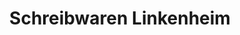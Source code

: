 ---
title: "Schreibwaren Linkenheim"
url: /linkenheim-hochstetten/schreibwaren-linkenheim/
shop: Schreibwaren
---
